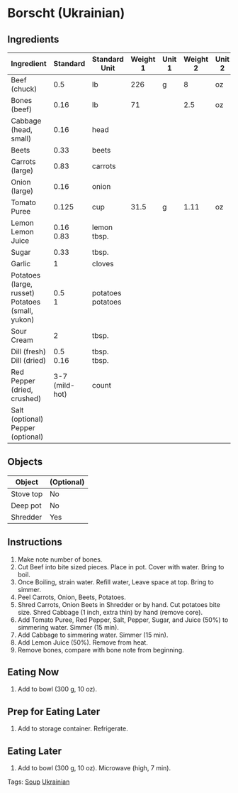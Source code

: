 # Borscht (Ukrainian)

## Ingredients

| Ingredient                                            | Standard       | Standard Unit          | Weight 1 | Unit 1 | Weight 2 | Unit 2 |
| ----------------------------------------------------- | -------------- | ---------------------- | -------- | ------ | -------- | ------ |
| Beef (chuck)                                          | 0.5            | lb                     | 226      | g      | 8        | oz     |
| Bones (beef)                                          | 0.16           | lb                     | 71       |        | 2.5      | oz     |
| Cabbage (head, small)                                 | 0.16           | head                   |          |        |          |        |
| Beets                                                 | 0.33           | beets                  |          |        |          |        |
| Carrots (large)                                       | 0.83           | carrots                |          |        |          |        |
| Onion (large)                                         | 0.16           | onion                  |          |        |          |        |
| Tomato Puree                                          | 0.125          | cup                    | 31.5     | g      | 1.11     | oz     |
| Lemon<br />Lemon Juice                                | 0.16<br />0.83 | lemon<br />tbsp.       |          |        |          |        |
| Sugar                                                 | 0.33           | tbsp.                  |          |        |          |        |
| Garlic                                                | 1              | cloves                 |          |        |          |        |
| Potatoes (large, russet)<br />Potatoes (small, yukon) | 0.5<br />1     | potatoes<br />potatoes |          |        |          |        |
| Sour Cream                                            | 2              | tbsp.                  |          |        |          |        |
| Dill (fresh)<br />Dill (dried)                        | 0.5<br />0.16  | tbsp.<br />tbsp.       |          |        |          |        |
| Red Pepper (dried, crushed)                           | 3-7 (mild-hot) | count                  |          |        |          |        |
| Salt (optional)<br />Pepper (optional)                |                |                        |          |        |          |        |
## Objects

| Object    | (Optional) |
| --------- | ---------- |
| Stove top | No         |
| Deep pot  | No         |
| Shredder  | Yes        |


## Instructions

1. Make note number of bones.
2. Cut Beef into bite sized pieces. Place in pot. Cover with water. Bring to boil.
3. Once Boiling, strain water. Refill water, Leave space at top. Bring to simmer.
4. Peel Carrots, Onion, Beets, Potatoes.
5. Shred Carrots, Onion Beets in Shredder or by hand. Cut potatoes bite size. Shred Cabbage (1 inch, extra thin) by hand (remove core).
6. Add Tomato Puree, Red Pepper, Salt, Pepper, Sugar, and Juice (50%) to simmering water. Simmer (15 min).
7. Add Cabbage to simmering water. Simmer (15 min).
8. Add Lemon Juice (50%). Remove from heat.
9. Remove bones, compare with bone note from beginning.

## Eating Now

1. Add to bowl (300 g, 10 oz).

## Prep for Eating Later

1. Add to storage container. Refrigerate.

## Eating Later

1. Add to bowl (300 g, 10 oz). Microwave (high, 7 min).

Tags: [Soup](/Tags/Soup.md) [Ukrainian](/Tags/Ukrainian.md) 
